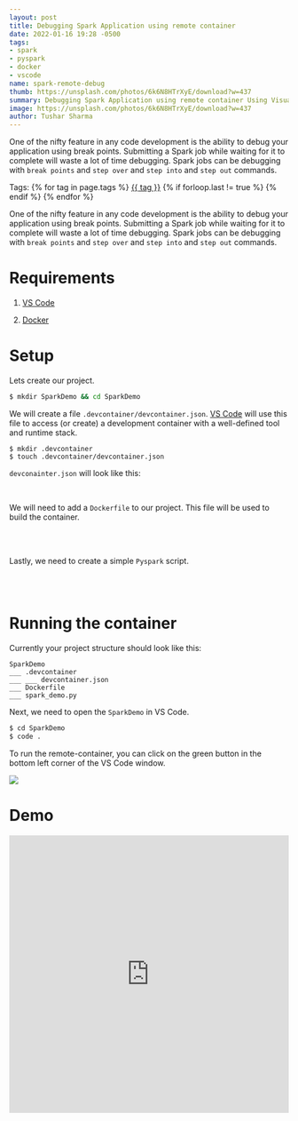 ```yaml
---
layout: post
title: Debugging Spark Application using remote container
date: 2022-01-16 19:28 -0500
tags:
- spark
- pyspark
- docker
- vscode
name: spark-remote-debug
thumb: https://unsplash.com/photos/6k6N8HTrXyE/download?w=437
summary: Debugging Spark Application using remote container Using Visual Studio Code
image: https://unsplash.com/photos/6k6N8HTrXyE/download?w=437
author: Tushar Sharma
---
```


One of the nifty feature in any code development is the ability to debug your application using break points. Submitting a Spark job while waiting for it to complete will waste a lot of time debugging. Spark jobs can be debugging with `break points` and `step over` and `step into` and `step out` commands.<!-- truncate_here -->

<p>Tags: {% for tag in page.tags %} <a class="mytag" href="/tag/{{ tag }}" title="View posts tagged with &quot;{{ tag }}&quot;">{{ tag }}</a>  {% if forloop.last != true %} {% endif %} {% endfor %}</p>

One of the nifty feature in any code development is the ability to debug your application using break points. Submitting a Spark job while waiting for it to complete will waste a lot of time debugging. Spark jobs can be debugging with `break points` and `step over` and `step into` and `step out` commands.


# Requirements

1. [VS Code](https://code.visualstudio.com/)

2. [Docker](https://www.docker.com/)

# Setup

Lets create our project.


```bash
$ mkdir SparkDemo && cd SparkDemo
```


 We will create a file `.devcontainer/devcontainer.json`. [VS Code](https://code.visualstudio.com/) will use this file to access (or create) a development container with a well-defined tool and runtime stack.

```
$ mkdir .devcontainer
$ touch .devcontainer/devcontainer.json
```

`devconainter.json` will look like this:<br>

<script src="https://gist.github.com/tushar-sharma/318bf60d15f03b0afe154f63589c2b84.js?file=devcontainer.json"></script><br>

We will need to add a `Dockerfile` to our project. This file will be used to build the container.<br><br>

<script src="https://gist.github.com/tushar-sharma/318bf60d15f03b0afe154f63589c2b84.js?file=Dockerfile"></script><br>


Lastly, we need to create a simple `Pyspark` script. <br><br>

<script src="https://gist.github.com/tushar-sharma/318bf60d15f03b0afe154f63589c2b84.js?file=spark_demo.py"></script><br>

# Running the container

Currently your project structure should look like this:

```
SparkDemo
___ .devcontainer
___ ___ devcontainer.json
___ Dockerfile
___ spark_demo.py

```

Next, we need to open the `SparkDemo` in VS Code.

```bash
$ cd SparkDemo
$ code .
```

To run the remote-container, you can click on the green button in the bottom left corner of the VS Code window.

<img src="{{ root_url }}/img/remote-dev-status-bar.png">

# Demo

<iframe height="500" src="https://www.youtube.com/embed/hQNbEGFpbOI"  scrolling="no" frameborder="0" style="position: relative;  width: 100%;" allow="accelerometer; autoplay; clipboard-write; encrypted-media; gyroscope; picture-in-picture" allowfullscreen></iframe>

